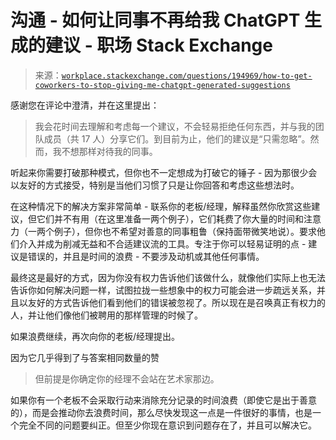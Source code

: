 <!--yml

分类：未分类

日期：2024-05-27 14:42:36

-->

# 沟通 - 如何让同事不再给我 ChatGPT 生成的建议 - 职场 Stack Exchange

> 来源：[`workplace.stackexchange.com/questions/194969/how-to-get-coworkers-to-stop-giving-me-chatgpt-generated-suggestions`](https://workplace.stackexchange.com/questions/194969/how-to-get-coworkers-to-stop-giving-me-chatgpt-generated-suggestions)

感谢您在评论中澄清，并在这里提出：

> 我会花时间去理解和考虑每一个建议，不会轻易拒绝任何东西，并与我的团队成员（共 17 人）分享它们。到目前为止，他们的建议是“只需忽略”。然而，我不想那样对待我的同事。

听起来你需要打破那种模式，但你也不一定想成为打破它的锤子 - 因为那很少会以友好的方式接受，特别是当他们习惯了只是让你回答和考虑这些想法时。

在这种情况下的解决方案非常简单 - 联系你的老板/经理，解释虽然你欣赏这些建议，但它们并不有用（在这里准备一两个例子），它们耗费了你大量的时间和注意力（一两个例子），但你也不希望对善意的同事粗鲁（保持面带微笑地说）。要求他们介入并成为削减无益和不合适建议流的工具。专注于你可以轻易证明的点 - 建议是错误的，并且是时间的浪费 - 不要涉及动机或其他任何事情。

最终这是最好的方式，因为你没有权力告诉他们该做什么，就像他们实际上也无法告诉你如何解决问题一样，试图拉拢一些想象中的权力可能会进一步疏远关系，并且以友好的方式告诉他们看到他们的错误被忽视了。所以现在是召唤真正有权力的人，并让他们像他们被聘用的那样管理的时候了。

如果浪费继续，再次向你的老板/经理提出。

因为它几乎得到了与答案相同数量的赞

> 但前提是你确定你的经理不会站在艺术家那边。

如果你有一个老板不会采取行动来消除充分记录的时间浪费（即使它是出于善意的），而是会推动你去浪费时间，那么尽快发现这一点是一件很好的事情，也是一个完全不同的问题要纠正。但至少你现在意识到问题存在了，并且可以解决它。
